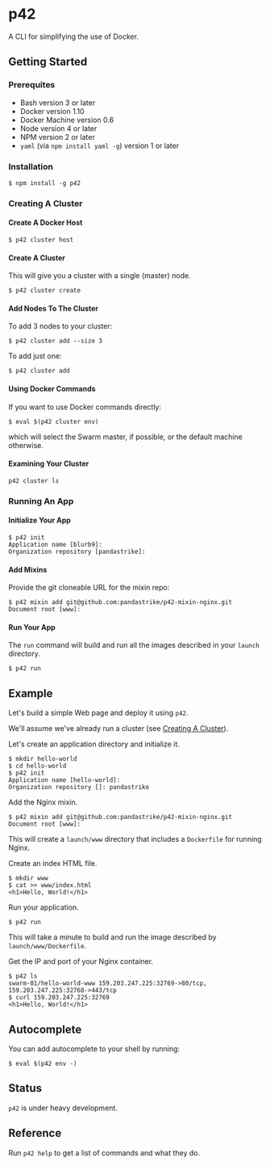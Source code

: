# p42

A CLI for simplifying the use of Docker.

## Getting Started

### Prerequites

- Bash version 3 or later
- Docker version 1.10
- Docker Machine version 0.6
- Node version 4 or later
- NPM version 2 or later
- `yaml` (via `npm install yaml -g`) version 1 or later

### Installation

```
$ npm install -g p42
```

### Creating A Cluster

#### Create A Docker Host

```
$ p42 cluster host
```

#### Create A Cluster

This will give you a cluster with a single (master) node.

```
$ p42 cluster create
```

#### Add Nodes To The Cluster

To add 3 nodes to your cluster:

```
$ p42 cluster add --size 3
```

To add just one:

```
$ p42 cluster add
```

#### Using Docker Commands

If you want to use Docker commands directly:

```
$ eval $(p42 cluster env)
```

which will select the Swarm master, if possible, or the default machine otherwise.

#### Examining Your Cluster

```
p42 cluster ls
```

### Running An App

#### Initialize Your App

```
$ p42 init
Application name [blurb9]:
Organization repository [pandastrike]:
```

#### Add Mixins

Provide the git cloneable URL for the mixin repo:

```
$ p42 mixin add git@github.com:pandastrike/p42-mixin-nginx.git
Document root [www]:
```

#### Run Your App

The `run` command will build and run all the images described in your `launch` directory.

```
$ p42 run
```

## Example

Let's build a simple Web page and deploy it using `p42`.

We'll assume we've already run a cluster (see [Creating A Cluster](#creating-a-cluster)).

Let's create an application directory and initialize it.

```
$ mkdir hello-world
$ cd hello-world
$ p42 init
Application name [hello-world]:
Organization repository []: pandastrike
```

Add the Nginx mixin.

```
$ p42 mixin add git@github.com:pandastrike/p42-mixin-nginx.git
Document root [www]:
```

This will create a `launch/www` directory that includes a `Dockerfile` for running Nginx.

Create an index HTML file.

```
$ mkdir www
$ cat >> www/index.html
<h1>Hello, World!</h1>
```

Run your application.

```
$ p42 run
```

This will take a minute to build and run the image described by `launch/www/Dockerfile`.

Get the IP and port of your Nginx container.

```
$ p42 ls
swarm-01/hello-world-www 159.203.247.225:32769->80/tcp, 159.203.247.225:32768->443/tcp
$ curl 159.203.247.225:32769
<h1>Hello, World!</h1>
```

## Autocomplete

You can add autocomplete to your shell by running:

```
$ eval $(p42 env -)
```

## Status

`p42` is under heavy development.

## Reference

Run `p42 help` to get a list of commands and what they do.
